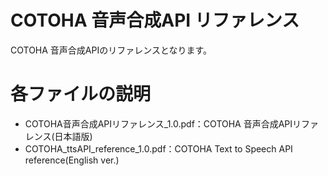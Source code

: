 COTOHA 音声合成API リファレンス
====
COTOHA 音声合成APIのリファレンスとなります。

# 各ファイルの説明
- COTOHA音声合成APIリファレンス_1.0.pdf：COTOHA 音声合成APIリファレンス(日本語版)
- COTOHA_ttsAPI_reference_1.0.pdf：COTOHA Text to Speech API reference(English ver.)
